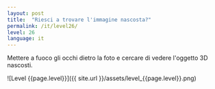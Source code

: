 ```yaml
---
layout: post
title:  "Riesci a trovare l'immagine nascosta?"
permalink: /it/level26/
level: 26
language: it
---
```

Mettere a fuoco gli occhi dietro la foto e cercare di vedere l'oggetto 3D nascosti.

![Level {{page.level}}]({{ site.url }}/assets/level_{{page.level}}.png)